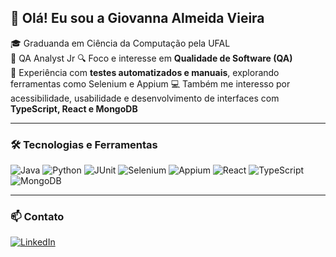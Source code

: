 ## 👋 Olá! Eu sou a Giovanna Almeida Vieira

🎓 Graduanda em Ciência da Computação pela UFAL  
💼 QA Analyst Jr
🔍 Foco e interesse em **Qualidade de Software (QA)**  
🧪 Experiência com **testes automatizados e manuais**, explorando ferramentas como Selenium e Appium 
💻 Também me interesso por acessibilidade, usabilidade e desenvolvimento de interfaces com **TypeScript, React e MongoDB**  

---

### 🛠️ Tecnologias e Ferramentas
![Java](https://img.shields.io/badge/Java-ED8B00?style=for-the-badge&logo=java&logoColor=white)
![Python](https://img.shields.io/badge/Python-3776AB?style=for-the-badge&logo=python&logoColor=white)
![JUnit](https://img.shields.io/badge/JUnit-25A162?style=for-the-badge&logo=junit5&logoColor=white)
![Selenium](https://img.shields.io/badge/Selenium-43B02A?style=for-the-badge&logo=selenium&logoColor=white)
![Appium](https://img.shields.io/badge/Appium-FFFFFF?style=for-the-badge&logo=appium&logoColor=purple)
![React](https://img.shields.io/badge/React-20232a?style=for-the-badge&logo=react&logoColor=61dafb)
![TypeScript](https://img.shields.io/badge/TypeScript-007ACC?style=for-the-badge&logo=typescript&logoColor=white)
![MongoDB](https://img.shields.io/badge/MongoDB-4EA94B?style=for-the-badge&logo=mongodb&logoColor=white)



---

### 📫 Contato
[![LinkedIn](https://img.shields.io/badge/-Giovanna%20Vieira-0077B5?style=flat-square&logo=Linkedin&logoColor=white&link=https://linkedin.com/in/giovanna-vieiraa)](https://linkedin.com/in/giovanna-vieiraa)


